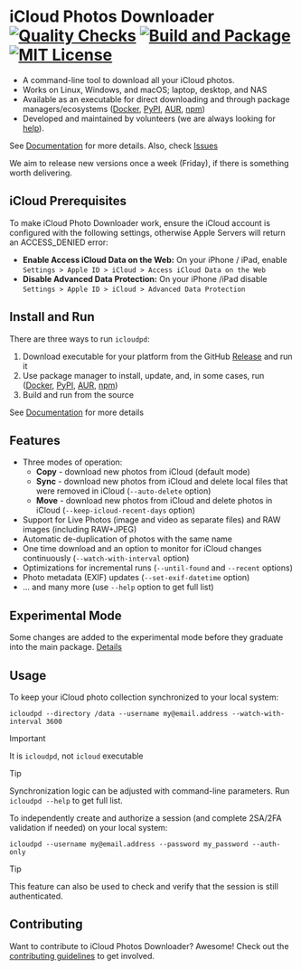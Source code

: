 # iCloud Photos Downloader [![Quality Checks](https://github.com/icloud-photos-downloader/icloud_photos_downloader/workflows/Quality%20Checks/badge.svg)](https://github.com/icloud-photos-downloader/icloud_photos_downloader/actions/workflows/quality-checks.yml) [![Build and Package](https://github.com/icloud-photos-downloader/icloud_photos_downloader/workflows/Produce%20Artifacts/badge.svg)](https://github.com/icloud-photos-downloader/icloud_photos_downloader/actions/workflows/produce-artifacts.yml) [![MIT License](https://img.shields.io/badge/license-MIT-blue.svg)](LICENSE)

- A command-line tool to download all your iCloud photos.
- Works on Linux, Windows, and macOS; laptop, desktop, and NAS
- Available as an executable for direct downloading and through package managers/ecosystems ([Docker](https://icloud-photos-downloader.github.io/icloud_photos_downloader/install.html#docker), [PyPI](https://icloud-photos-downloader.github.io/icloud_photos_downloader/install.html#pypi), [AUR](https://icloud-photos-downloader.github.io/icloud_photos_downloader/install.html#aur), [npm](https://icloud-photos-downloader.github.io/icloud_photos_downloader/install.html#npm))
- Developed and maintained by volunteers (we are always looking for [help](CONTRIBUTING.md)). 

See [Documentation](https://icloud-photos-downloader.github.io/icloud_photos_downloader/) for more details. Also, check [Issues](https://github.com/icloud-photos-downloader/icloud_photos_downloader/issues)

We aim to release new versions once a week (Friday), if there is something worth delivering.

## iCloud Prerequisites

To make iCloud Photo Downloader work, ensure the iCloud account is configured with the following settings, otherwise Apple Servers will return an ACCESS_DENIED error:

- **Enable Access iCloud Data on the Web:** On your iPhone / iPad, enable `Settings > Apple ID > iCloud > Access iCloud Data on the Web`
- **Disable Advanced Data Protection:** On your iPhone /iPad disable `Settings > Apple ID > iCloud > Advanced Data Protection`


## Install and Run

There are three ways to run `icloudpd`:
1. Download executable for your platform from the GitHub [Release](https://github.com/icloud-photos-downloader/icloud_photos_downloader/releases/tag/v1.29.4) and run it
1. Use package manager to install, update, and, in some cases, run ([Docker](https://icloud-photos-downloader.github.io/icloud_photos_downloader/install.html#docker), [PyPI](https://icloud-photos-downloader.github.io/icloud_photos_downloader/install.html#pypi), [AUR](https://icloud-photos-downloader.github.io/icloud_photos_downloader/install.html#aur), [npm](https://icloud-photos-downloader.github.io/icloud_photos_downloader/install.html#npm))
1. Build and run from the source

See [Documentation](https://icloud-photos-downloader.github.io/icloud_photos_downloader/install.html) for more details

## Features

<!-- start features -->

- Three modes of operation:
  - **Copy** - download new photos from iCloud (default mode)
  - **Sync** - download new photos from iCloud and delete local files that were removed in iCloud (`--auto-delete` option)
  - **Move** - download new photos from iCloud and delete photos in iCloud (`--keep-icloud-recent-days` option)
- Support for Live Photos (image and video as separate files) and RAW images (including RAW+JPEG)
- Automatic de-duplication of photos with the same name
- One time download and an option to monitor for iCloud changes continuously (`--watch-with-interval` option)
- Optimizations for incremental runs (`--until-found` and `--recent` options)
- Photo metadata (EXIF) updates (`--set-exif-datetime` option)
- ... and many more (use `--help` option to get full list)

<!-- end features -->

## Experimental Mode

Some changes are added to the experimental mode before they graduate into the main package. [Details](EXPERIMENTAL.md)

## Usage

To keep your iCloud photo collection synchronized to your local system:

```
icloudpd --directory /data --username my@email.address --watch-with-interval 3600
```

> [!IMPORTANT]
> It is `icloudpd`, not `icloud` executable

> [!TIP]
> Synchronization logic can be adjusted with command-line parameters. Run `icloudpd --help` to get full list.

To independently create and authorize a session (and complete 2SA/2FA validation if needed) on your local system:

```
icloudpd --username my@email.address --password my_password --auth-only
```
> [!TIP]
> This feature can also be used to check and verify that the session is still authenticated. 

## Contributing

Want to contribute to iCloud Photos Downloader? Awesome! Check out the [contributing guidelines](CONTRIBUTING.md) to get involved.
